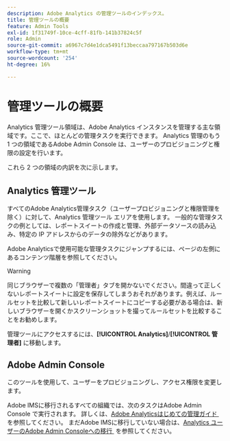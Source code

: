 ```yaml
---
description: Adobe Analytics の管理ツールのインデックス。
title: 管理ツールの概要
feature: Admin Tools
exl-id: 1f31749f-10ce-4cff-81fb-141b37824c5f
role: Admin
source-git-commit: a6967c7d4e1dca5491f13beccaa797167b503d6e
workflow-type: tm+mt
source-wordcount: '254'
ht-degree: 16%

---
```


# 管理ツールの概要

Analytics 管理ツール領域は、Adobe Analytics インスタンスを管理する主な領域です。ここで、ほとんどの管理タスクを実行できます。 Analytics 管理のもう 1 つの領域であるAdobe Admin Console は、ユーザーのプロビジョニングと権限の設定を行います。

これら 2 つの領域の内訳を次に示します。

## Analytics 管理ツール

すべてのAdobe Analytics管理タスク（ユーザープロビジョニングと権限管理を除く）に対して、Analytics 管理ツール エリアを使用します。 一般的な管理タスクの例としては、レポートスイートの作成と管理、外部データソースの読み込み、特定の IP アドレスからのデータの除外などがあります。

Adobe Analyticsで使用可能な管理タスクにジャンプするには、ページの左側にあるコンテンツ階層を参照してください。

>[!WARNING]
>
>同じブラウザーで複数の「管理者」タブを開かないでください。間違って正しくないレポートスイートに設定を保存してしまうおそれがあります。例えば、ルールセットを比較して新しいレポートスイートにコピーする必要がある場合は、新しいブラウザーを開くかスクリーンショットを撮ってルールセットを比較することをお勧めします。

管理ツールにアクセスするには、**[!UICONTROL Analytics]**/**[!UICONTROL 管理者]** に移動します。

## Adobe Admin Console

このツールを使用して、ユーザーをプロビジョニングし、アクセス権限を変更します。

Adobe IMSに移行されるすべての組織では、次のタスクはAdobe Admin Console で実行されます。 詳しくは、[Adobe Analyticsはじめての管理ガイド &#x200B;](/help/admin/admin-console/first-admin-guide.md) を参照してください。 まだAdobe IMSに移行していない場合は、[Analytics ユーザーのAdobe Admin Consoleへの移行 &#x200B;](/help/admin/tools/user-management/user-migration/c-migration-tool.md) を参照してください。



